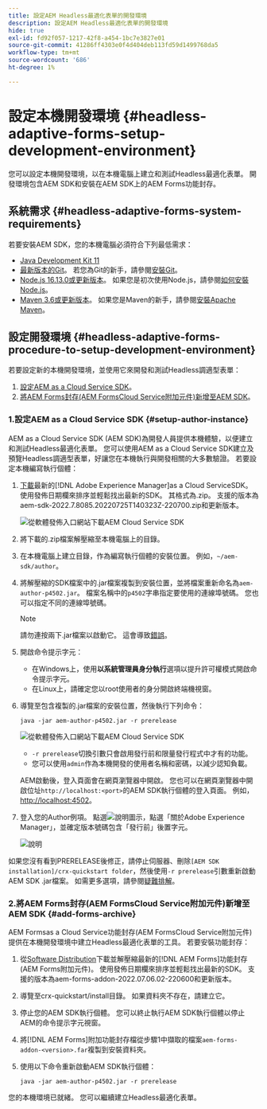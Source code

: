 ```yaml
---
title: 設定AEM Headless最適化表單的開發環境
description: 設定AEM Headless最適化表單的開發環境
hide: true
exl-id: fd92f057-1217-42f8-a454-1bc7e3827e01
source-git-commit: 41286ff4303e0f4d404deb113fd59d1499768da5
workflow-type: tm+mt
source-wordcount: '686'
ht-degree: 1%

---
```



# 設定本機開發環境 {#headless-adaptive-forms-setup-development-environment}

您可以設定本機開發環境，以在本機電腦上建立和測試Headless最適化表單。 開發環境包含AEM SDK和安裝在AEM SDK上的AEM Forms功能封存。
<!--
 After a Headless adaptive form or related assets are ready on the local development environment, you can deploy the Headless adaptive form application to your publishing environment. -- >

You require knowledge to build application using react, Git, and Maven to use Headless adaptive forms.

<!-- 

### Download the latest version of AEM as a Cloud Service SDK or Forms feature archive (AEM Forms add-on) from Software Distribution {#software-distribution}

To download the supported version of Adobe Experience Manager as a Cloud Service SDK or Forms feature archive (AEM Forms add-on):

1. Log in to [Software Distribution](https://experience.adobe.com/#/downloads) portal with your Adobe ID.

    >[!NOTE]
    >
    > Your Adobe Organization must be provisioned for AEM as a Cloud Service to download the AEM as a Cloud Service SDK.

1. Navigate to the **[!UICONTROL AEM as a Cloud Service]** tab.
1. Sort by published date in descending order.
1. Click on the latest Adobe Experience Manager as a Cloud Service SDK or Forms feature archive (AEM Forms add-on).
1. Review and accept the EULA. Tap the **[!UICONTROL Download]** button. -->

## 系統需求 {#headless-adaptive-forms-system-requirements}

若要安裝AEM SDK，您的本機電腦必須符合下列最低需求：

* [Java Development Kit 11](https://experience.adobe.com/#/downloads/content/software-distribution/en/general.html?1_group.propertyvalues.property=.%2Fjcr%3Acontent%2Fmetadata%2Fdc%3AsoftwareType&amp;1_group.propertyvalues.operation=equals&amp;1_group.propertyvalues.0_values=software-type%3Atooling&amp;fulltext=Oracle%7E+JDK%7E+11%7E&amp;orderby=%40jcr%3Acontent%2Fjcr%3AlastModified&amp;orderby.sort=desc&amp;layout=list&amp;p=list&amp;p.offset=limit&amp;p.offset=0&amp;p.limit=14444)
* [最新版本的Git](https://git-scm.com/downloads)。 若您為Git的新手，請參閱[安裝Git](https://git-scm.com/book/en/v2/Getting-Started-Installing-Git)。
* [Node.js 16.13.0或更新版本](https://nodejs.org/en/download/)。 如果您是初次使用Node.js，請參閱[如何安裝Node.js](https://nodejs.dev/en/learn/how-to-install-nodejs)。
* [Maven 3.6或更新版本](https://maven.apache.org/download.cgi)。 如果您是Maven的新手，請參閱[安裝Apache Maven](https://maven.apache.org/install.html)。

## 設定開發環境 {#headless-adaptive-forms-procedure-to-setup-development-environment}

若要設定新的本機開發環境，並使用它來開發和測試Headless調適型表單：

1. [設定AEM as a Cloud Service SDK](#setup-author-instance)。
1. [將AEM Forms封存(AEM FormsCloud Service附加元件)新增至AEM SDK](#add-forms-archive)。

<!--

1. (Optional) [Add Forms-specific users to your local Author instance](#configure-users-and-permissions).
1. (Optional) Install [Adaptive forms builder extension for Microsoft Visual Studio Code](#microsoft-visual-studio-code-extension-for-headless-adaptive-forms). 

-->

### 1.設定AEM as a Cloud Service SDK {#setup-author-instance}

AEM as a Cloud Service SDK (AEM SDK)為開發人員提供本機體驗，以便建立和測試Headless最適化表單。 您可以使用AEM as a Cloud Service SDK建立及預覽Headless調適型表單，好讓您在本機執行與開發相關的大多數驗證。 若要設定本機編寫執行個體：

1. [下載](https://experience.adobe.com/#/downloads/content/software-distribution/en/aemcloud.html)最新的[!DNL Adobe Experience Manager]as a Cloud ServiceSDK。 使用發佈日期欄來排序並輕鬆找出最新的SDK。
其格式為.zip。 支援的版本為aem-sdk-2022.7.8085.20220725T140323Z-220700.zip和更新版本。

   ![從軟體發佈入口網站下載AEM Cloud Service SDK](assets/software-distribution.png)


1. 將下載的.zip檔案解壓縮至本機電腦上的目錄。
1. 在本機電腦上建立目錄，作為編寫執行個體的安裝位置。 例如，`~/aem-sdk/author`。
1. 將解壓縮的SDK檔案中的.jar檔案複製到安裝位置，並將檔案重新命名為`aem-author-p4502.jar`。 檔案名稱中的`p4502`字串指定要使用的連線埠號碼。 您也可以指定不同的連線埠號碼。

   >[!NOTE]
   >
   > 請勿連按兩下.jar檔案以啟動它。 這會導致[錯誤](https://experienceleague.adobe.com/docs/experience-manager-learn/cloud-service/local-development-environment-set-up/aem-runtime.html?lang=en#troubleshooting-double-click)。

1. 開啟命令提示字元：
   * 在Windows上，使用&#x200B;**以系統管理員身分執行**&#x200B;選項以提升許可權模式開啟命令提示字元。
   * 在Linux上，請確定您以root使用者的身分開啟終端機視窗。

1. 導覽至包含複製的.jar檔案的安裝位置，然後執行下列命令：

   `java -jar aem-author-p4502.jar -r prerelease`

   ![從軟體發佈入口網站下載AEM Cloud Service SDK](assets/install-sdk.png)

   * `-r prerelease`切換引數只會啟用發行前和限量發行程式中才有的功能。
   * 您可以使用`admin`作為本機開發的使用者名稱和密碼，以減少認知負載。

   AEM啟動後，登入頁面會在網頁瀏覽器中開啟。 您也可以在網頁瀏覽器中開啟位址`http://localhost:<port>`的AEM SDK執行個體的登入頁面。 例如，[http://localhost:4502](http://localhost:4502)。

1. 登入您的Author例項。 點選![說明](/help/assets/Help-icon.svg)圖示，點選「關於Adobe Experience Manager」，並確定版本號碼包含「發行前」後置字元。

   ![說明](/help/assets/prerelease.png)

如果您沒有看到PRERELEASE後修正，請停止伺服器、刪除`[AEM SDK installation]/crx-quickstart folder`，然後使用`-r prerelease`引數重新啟動AEM SDK .jar檔案。 如需更多選項，請參閱[疑難排解](/help/troubleshooting.md)。

### 2.將AEM Forms封存(AEM FormsCloud Service附加元件)新增至AEM SDK {#add-forms-archive}

AEM Formsas a Cloud Service功能封存(AEM FormsCloud Service附加元件)提供在本機開發環境中建立Headless最適化表單的工具。 若要安裝功能封存：

1. 從[Software Distribution](https://experience.adobe.com/#/downloads/content/software-distribution/en/aemcloud.html?fulltext=AEM*+Forms*+add*+on*&amp;orderby=%40jcr%3Acontent%2Fjcr%3AlastModified&amp;orderby.sort=desc&amp;layout=list&amp;p.offset=0&amp;p.limit=20)下載並解壓縮最新的[!DNL AEM Forms]功能封存(AEM Forms附加元件)。 使用發佈日期欄來排序並輕鬆找出最新的SDK。 支援的版本為aem-forms-addon-2022.07.06.02-220600和更新版本。

1. 導覽至crx-quickstart/install目錄。 如果資料夾不存在，請建立它。
1. 停止您的AEM SDK執行個體。 您可以終止執行AEM SDK執行個體以停止AEM的命令提示字元視窗。
1. 將[!DNL AEM Forms]附加功能封存檔從步驟1中擷取的檔案`aem-forms-addon-<version>.far`複製到安裝資料夾。
1. 使用以下命令重新啟動AEM SDK執行個體：

   `java -jar aem-author-p4502.jar -r prerelease`

<!-- 

### 3. (Optional) Configure users and permissions {#configure-users-and-permissions}

Create seperate user accounts for Form Developer, Form Practitioner, and end users. These account help you test Headless adaptive forms for various types of users. To create a user account and add roles to the account:

1. Login to your AEM SDK instance.
1. Go to Tools > Security > Users and tap Create. The Create New User wizard opens.
1. In the details tab, specify an ID and Password. All other fields are optional. It is recommended to provide name and an email address.
1. In the Groups tab, search and select user-groups for a user depending on their role. The table below lists all types of users and pre-defined groups for each type of forms users based on their role:
  
    | User Type | AEM Group |
    |---|---|
    | Form developer | [!DNL forms-users] (AEM Forms Users), [!DNL template-authors], [!DNL workflow-users], [!DNL workflow-editors], and [!DNL fdm-authors]  |
    | Customer Experience Lead or UX Designer| [!DNL forms-users], [!DNL template-authors]|
    | AEM administrator | [!DNL aem-administrators], [!DNL fd-administrators] |
    | End user| When a user must log in to view and submit an Adaptive Form, add such users to [!DNL forms-users] group. </br> When no user authentication is required to access Adaptive Forms, do not assign any group to such users.|

<!-- ### 4. (Optional) Install Visual Studio Code extension for Headless adaptive forms {#microsoft-visual-studio-code-extension-for-headless-adaptive-forms}

You can use any IDE for developing Headless adaptive forms. Adobe provides an extension for Microsoft&reg;reg; Visual Studio Code to make it easier for you to navigate structure and develop Headless adaptive forms. The extension adds adaptive forms related IntelliSense capabilities and helps auto-complete Headless adaptive forms JSON syntax. It also adds a panel, titled Forms Tree, to help navigate structure of Headless adaptive form. To use the extension: 

1. Ensure [Microsoft Visual Studio Code 1.62.0 or later](https://code.visualstudio.com/docs/supporting/FAQ#_how-do-i-find-the-version) is installed. If you have an older version or no version installed, download the latest version from [Microsoft Website](https://code.visualstudio.com/docs/setup/setup-overview)
   >[!NOTE]
   >
   >
   > To use Visual Studio from command line on macOS, see [Launching from the command line](https://code.visualstudio.com/docs/setup/mac#_launching-from-the-command-line).

1. Download the [Adaptive forms builder extension](/help/assets/adaptive-form-builder-0.12.0.vsix).

1. Navigate the directory containing the *adaptive-form-builder-[version].vsix* file.

1. Run the following command or see [Install from a VSIX](https://code.visualstudio.com/docs/editor/extension-marketplace#_install-from-a-vsix) article for detailed instructions to install a Visual Studio Code extension from a VSIX file:

    `code -–install-extension adaptive-form-builder-[version].vsix`

    </br> Replace the [version] with actual version of the extension. For example, `code -–install-extension adaptive-form-builder-0.12.0.vsix`

    </br> 

    ![Installing extension](/help/assets/install-extension.png)

<!-- ## Create and setup a react app

Adaptive forms renderer component is a react based component. It requires a react app to run and render a Headless adaptive form. To create and setup react app:

1. Open terminal in Visual Studio code and run the following command to create a react app and installs all related dependencies:

    ```shell
    npx create-react-app [react-app-name] --scripts-version 4.0.3 --template typescript
    ```

    Where [react-app-name] represents name of the project, script version is 4.0.3, and template of type typescript. For example, the following command creates a react app named *headless-forms-demo*.

    ```shell
    npx create-react-app headless-forms-demo --scripts-version 4.0.3 --template typescript
    ```

    It may take some time to create the react app and install all the dependencies. The command creates an empty react app with latest version of react and react-dom dependencies. It does not have any artifacts related to adaptive forms renderer component.

1. Adaptive forms renderer component is based on react spectrum and requires react 16.0.0 and react-dom 16.0.0. To install react 16.0.0 and related dependencies:
    1. Open the Visual Studio code terminal Window or command prompt.
    1. Navigate to the directory of react project.  
    1. Run the following command:

        ```shell
        npm install --save react@16.0.0 react-dom@16.14.0 -force
        ```

1. Run the following command to install adaptive forms renderer component related dependencies:

    ```shell
    npm i --save @aemforms/forms-super-component @aemforms/forms-react-core-components @aemforms/forms-super-component @adobe/react-spectrum @react/react-spectrum
    ```

<!-- 1. Install dependencies for adaptive forms renderer component. Packages for these dependencies are available in Adobe Artifactory. To authenticate with Adobe Artifactory and install dependencies for adaptive forms renderer component:

    1. Create environment variables ARTIFACTORY_USER and ARTIFACTORY_API_TOKEN. The ARTIFACTORY_USER stores Adobe LDAP username and ARTIFACTORY_API_TOKEN stores your [Adobe Artifactory token](https://wiki.corp.adobe.com/display/Artifactory/API+Keys)

    1. Run the following command to set NPM_TOKEN and NPM_EMAIL tokens:

        ```shell

        auth=$(curl -s -u${ARTIFACTORY_USER}:${ARTIFACTORY_API_TOKEN} https://artifactory.corp.adobe.com/artifactory/api/npm/auth)
        export NPM_TOKEN=$(echo "${auth}" | grep "_auth" | awk -F " " '{ print $3 }')
        export NPM_EMAIL=$(echo "${auth}" | grep "email" | awk -F " " '{ print $3 }')
        ```

        These tokens are required to communicated with Adobe Artifactory.

    1. Create a .npmrc file in the react project.

        ![.npmrc file](/help/assets/npmrc.png)

    1. Add the following code to the file:

        ```shell
        @aemforms:registry=https://artifactory.corp.adobe.com/artifactory/api/npm/npm-aem-release/
        @react:registry=https://artifactory.corp.adobe.com/artifactory/api/npm/npm-react-release/
        @quarry:registry=https://artifactory.corp.adobe.com/artifactory/api/npm/npm-adobe-release-local/
        //artifactory.corp.adobe.com/artifactory/api/npm/npm-adobe-release-loca/:_auth=${NPM_TOKEN}
        //artifactory.corp.adobe.com/artifactory/api/npm/npm-aem-release/:_auth=${NPM_TOKEN}
        //artifactory.corp.adobe.com/artifactory/api/npm/npm-react-release/:_auth=${NPM_TOKEN}
        _auth=${NPM_TOKEN}
        email=${NPM_EMAIL}
        always-auth=true
        ```

        It defines the antifactory repositories to use for Headless adaptive forms, react, and quarry related scope.
    1. Run the following command to install adaptive forms renderer component related dependencies:

    ```shell
    npm i --save @aemforms/crispr-react-bindings @aemforms/crispr-react-core-components @adobe/react-spectrum @react/react-spectrum
    ```
 
-->
您的本機環境已就緒。 您可以繼續建立Headless最適化表單。
